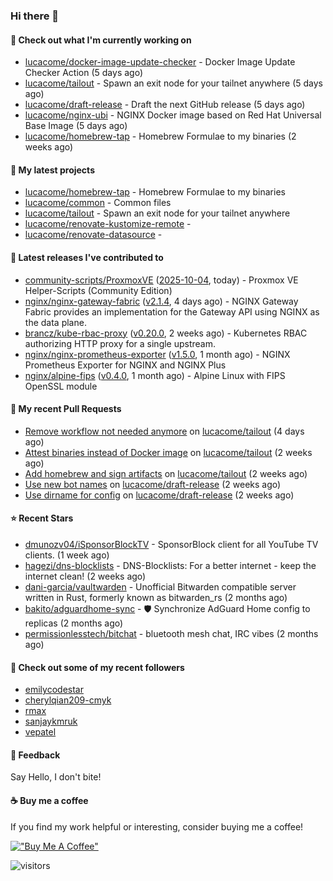 ### Hi there 👋

#### 👷 Check out what I'm currently working on

- [lucacome/docker-image-update-checker](https://github.com/lucacome/docker-image-update-checker) - Docker Image Update Checker Action (5 days ago)
- [lucacome/tailout](https://github.com/lucacome/tailout) - Spawn an exit node for your tailnet anywhere (5 days ago)
- [lucacome/draft-release](https://github.com/lucacome/draft-release) - Draft the next GitHub release (5 days ago)
- [lucacome/nginx-ubi](https://github.com/lucacome/nginx-ubi) - NGINX Docker image based on Red Hat Universal Base Image (5 days ago)
- [lucacome/homebrew-tap](https://github.com/lucacome/homebrew-tap) - Homebrew Formulae to my binaries (2 weeks ago)

#### 🌱 My latest projects

- [lucacome/homebrew-tap](https://github.com/lucacome/homebrew-tap) - Homebrew Formulae to my binaries
- [lucacome/common](https://github.com/lucacome/common) - Common files
- [lucacome/tailout](https://github.com/lucacome/tailout) - Spawn an exit node for your tailnet anywhere
- [lucacome/renovate-kustomize-remote](https://github.com/lucacome/renovate-kustomize-remote) - 
- [lucacome/renovate-datasource](https://github.com/lucacome/renovate-datasource) - 

#### 🔭 Latest releases I've contributed to

- [community-scripts/ProxmoxVE](https://github.com/community-scripts/ProxmoxVE) ([2025-10-04](https://github.com/community-scripts/ProxmoxVE/releases/tag/2025-10-04), today) - Proxmox VE Helper-Scripts (Community Edition) 
- [nginx/nginx-gateway-fabric](https://github.com/nginx/nginx-gateway-fabric) ([v2.1.4](https://github.com/nginx/nginx-gateway-fabric/releases/tag/v2.1.4), 4 days ago) - NGINX Gateway Fabric provides an implementation for the Gateway API using NGINX as the data plane.
- [brancz/kube-rbac-proxy](https://github.com/brancz/kube-rbac-proxy) ([v0.20.0](https://github.com/brancz/kube-rbac-proxy/releases/tag/v0.20.0), 2 weeks ago) - Kubernetes RBAC authorizing HTTP proxy for a single upstream.
- [nginx/nginx-prometheus-exporter](https://github.com/nginx/nginx-prometheus-exporter) ([v1.5.0](https://github.com/nginx/nginx-prometheus-exporter/releases/tag/v1.5.0), 1 month ago) - NGINX Prometheus Exporter for NGINX and NGINX Plus
- [nginx/alpine-fips](https://github.com/nginx/alpine-fips) ([v0.4.0](https://github.com/nginx/alpine-fips/releases/tag/v0.4.0), 1 month ago) - Alpine Linux with FIPS OpenSSL module

#### 🔨 My recent Pull Requests

- [Remove workflow not needed anymore](https://github.com/lucacome/tailout/pull/47) on [lucacome/tailout](https://github.com/lucacome/tailout) (4 days ago)
- [Attest binaries instead of Docker image](https://github.com/lucacome/tailout/pull/37) on [lucacome/tailout](https://github.com/lucacome/tailout) (2 weeks ago)
- [Add homebrew and sign artifacts](https://github.com/lucacome/tailout/pull/34) on [lucacome/tailout](https://github.com/lucacome/tailout) (2 weeks ago)
- [Use new bot names](https://github.com/lucacome/draft-release/pull/656) on [lucacome/draft-release](https://github.com/lucacome/draft-release) (2 weeks ago)
- [Use dirname for config](https://github.com/lucacome/draft-release/pull/655) on [lucacome/draft-release](https://github.com/lucacome/draft-release) (2 weeks ago)

#### ⭐ Recent Stars

- [dmunozv04/iSponsorBlockTV](https://github.com/dmunozv04/iSponsorBlockTV) - SponsorBlock client for all YouTube TV clients. (1 week ago)
- [hagezi/dns-blocklists](https://github.com/hagezi/dns-blocklists) - DNS-Blocklists: For a better internet - keep the internet clean! (2 weeks ago)
- [dani-garcia/vaultwarden](https://github.com/dani-garcia/vaultwarden) - Unofficial Bitwarden compatible server written in Rust, formerly known as bitwarden_rs (2 months ago)
- [bakito/adguardhome-sync](https://github.com/bakito/adguardhome-sync) - 🛡️ Synchronize AdGuard Home config to replicas (2 months ago)
- [permissionlesstech/bitchat](https://github.com/permissionlesstech/bitchat) - bluetooth mesh chat, IRC vibes (2 months ago)

#### 👯 Check out some of my recent followers

- [emilycodestar](https://github.com/emilycodestar)
- [cherylqian209-cmyk](https://github.com/cherylqian209-cmyk)
- [rmax](https://github.com/rmax)
- [sanjaykmruk](https://github.com/sanjaykmruk)
- [vepatel](https://github.com/vepatel)

#### 💬 Feedback

Say Hello, I don't bite!

#### ☕ Buy me a coffee

If you find my work helpful or interesting, consider buying me a coffee!

[!["Buy Me A Coffee"](https://www.buymeacoffee.com/assets/img/custom_images/orange_img.png)](https://www.buymeacoffee.com/lucacome)

![visitors](https://visitor-badge.laobi.icu/badge?page_id=lucacome.visitor-badge)
#
